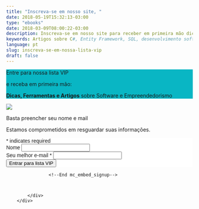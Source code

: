 ```yaml
---
title: "Inscreva-se em nosso site, "
date: 2018-05-19T15:32:13-03:00
type: "ebooks"
date: 2018-03-09T08:00:22-03:00
description: Inscreva-se em nosso site para receber em primeira mão dicas, ferramentas e artigos para você aplicar no seu dia a dia de desenvolvedor ou empresário!
keywords: Artigos sobre C#, Entity Framework, SQL, desenvolvimento software e empreendedorismo.
language: pt
slug: inscreva-se-em-nossa-lista-vip
draft: false
---
```

<link rel="stylesheet" href="/assets/css/join.css">

<section class="p-3 rounded" style="background-color: #09b6c4">
    <div class="container text-center">
        <p class="h1 font-weight-bold text-white"> Entre para nossa lista VIP </p>
        <p class="lead font-weight-light text-white mb-0"> e receba em primeira mão:</p>
        <p class="lead font-weight-bold text-white"> <b>Dicas, Ferramentas e Artigos</b> sobre Software e Empreendedorismo </p>
    </div>
</section>
<section class="bg-white pt-3">
        <div class="row">
            <div class="col-md-6">
                <img class="img-fluid rounded" src="https://i.imgur.com/mFbRqQe.png">
            </div>
            <div class="col-md-6 text-left">
                <p class="h5 font-weight-bold">Basta preencher seu nome e mail</p>
                <p> Estamos comprometidos em resguardar suas informações.</p>
                    <!-- Begin MailChimp Signup Form -->
                    <link href="//cdn-images.mailchimp.com/embedcode/classic-10_7.css" rel="stylesheet" type="text/css">
                    <style type="text/css">
                        #mc_embed_signup{background:#fff; clear:left; font:14px Helvetica,Arial,sans-serif; }
                        /* Add your own MailChimp form style overrides in your site stylesheet or in this style block.
                        We recommend moving this block and the preceding CSS link to the HEAD of your HTML file. */
                    </style>
                    <div id="mc_embed_signup">
                    <form action="https://joseluiz.us17.list-manage.com/subscribe/post?u=858b76728c3b614eba51e6a08&amp;id=26cfbb035d" method="post" id="mc-embedded-subscribe-form" name="mc-embedded-subscribe-form" class="validate" target="_blank" novalidate>
                        <div id="mc_embed_signup_scroll">
                    <div class="indicates-required"><span class="asterisk">*</span> indicates required</div>
                    <div class="mc-field-group">
                        <label for="mce-FNAME">Nome </label>
                        <input type="text" value="" name="FNAME" class="" id="mce-FNAME">
                    </div>
                    <div class="mc-field-group">
                        <label for="mce-EMAIL">Seu melhor e-mail  <span class="asterisk">*</span>
                    </label>
                        <input type="email" value="" name="EMAIL" class="required email" id="mce-EMAIL">
                    </div>
                        <div id="mce-responses" class="clear">
                            <div class="response" id="mce-error-response" style="display:none"></div>
                            <div class="response" id="mce-success-response" style="display:none"></div>
                        </div>    <!-- real people should not fill this in and expect good things - do not remove this or risk form bot signups-->
                        <div style="position: absolute; left: -5000px;" aria-hidden="true"><input type="text" name="b_858b76728c3b614eba51e6a08_26cfbb035d" tabindex="-1" value=""></div>
                        <div class="clear"><input type="submit" value="Entrar para lista VIP" name="subscribe" id="mc-embedded-subscribe" class="button"></div>
                        </div>
                    </form>
                    </div>

                    <!--End mc_embed_signup-->



            </div>
        </div>
    
</section>